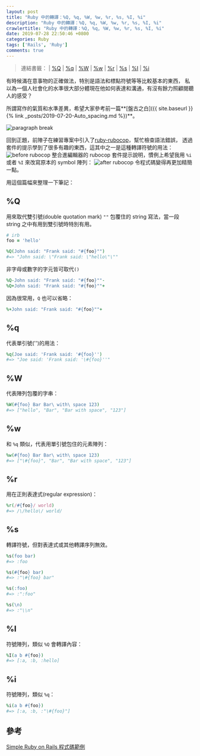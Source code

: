 ```yaml
---
layout: post
title: "Ruby 中的轉譯：%Q, %q, %W, %w, %r, %s, %I, %i"
description: "Ruby 中的轉譯：%Q, %q, %W, %w, %r, %s, %I, %i"
crawlertitle: "Ruby 中的轉譯：%Q, %q, %W, %w, %r, %s, %I, %i"
date: 2019-07-28 22:50:46 +0800
categories: Ruby
tags: ['Rails', 'Ruby']
comments: true
---
```


> 連結書籤： | [%Q](#q) | [%q](#q-1) | [%W](#w) | [%w](#w-1) | [%r](#r) | [%s](#s) | [%I](#i) | [%i](#i-1)


有時候滿在意事物的正確做法，特別是語法和標點符號等等比較基本的東西，
私以為一個人社會化的水準很大部分體現在他如何表達和溝通，有沒有餘力照顧閱聽人的感受？

所謂寫作的氣質和水準差異，希望大家參考前一篇**[盤古之白]({{ site.baseurl }}{% link _posts/2019-07-20-Auto_spacing.md %})**。

![paragraph break](https://order-brother.s3-ap-northeast-1.amazonaws.com/paragraph+break/separator-1.png)

回到正題，前陣子在練習專案中引入了[ruby-rubocop](https://marketplace.visualstudio.com/items?itemName=misogi.ruby-rubocop)，幫忙檢查語法錯誤，
透過套件的提示學到了很多有趣的東西，這其中之一是這種轉譯符號的用法：
![before rubocop](https://stevenchang.s3-ap-northeast-1.amazonaws.com/rubocop-before.jpg)
整合進編輯器的 rubocop 套件提示說明，慣例上希望我用 `%i` 或者 `%I` 來改寫原本的 symbol 陣列：
![after rubocop](https://stevenchang.s3-ap-northeast-1.amazonaws.com/rubocop-after.jpg)
令程式碼變得再更加精簡一點。

用這個篇幅來整理一下筆記：

## %Q

用來取代雙引號(double quotation mark) `""` 包覆住的 string 寫法，當一段 string 之中有用到雙引號時特別有用。

```ruby
# irb
foo = 'hello'

%Q(John said: "Frank said: "#{foo}"")
#=> "John said: \"Frank said: \"hello\"\""
```

非字母或數字的字元皆可取代`()`

```ruby
%Q-John said: "Frank said: "#{foo}""-
%Q+John said: "Frank said: "#{foo}""+
```

因為很常用，`Q` 也可以省略：

```ruby
%+John said: "Frank said: "#{foo}""+
```

## %q

代表單引號('')的用法：

```ruby
%q(Joe said: 'Frank said: '#{foo}'')
#=> "Joe said: 'Frank said: '\#{foo}''"
```

## %W

代表陣列包覆的字串：

```ruby
%W(#{foo} Bar Bar\ with\ space 123)
#=> ["hello", "Bar", "Bar with space", "123"]
```

## %w

和 `%q` 類似，代表用單引號包住的元素陣列：

```ruby
%w(#{foo} Bar Bar\ with\ space 123)
#=> ["\#{foo}", "Bar", "Bar with space", "123"]
```

## %r

用在正則表達式(regular expression)：

```ruby
%r(/#{foo}/ world)
#=> /\/hello\/ world/
```

## %s

轉譯符號，但對表達式或其他轉譯序列無效。

```ruby
%s(foo bar)
#=> :foo

%s(#{foo} bar)
#=> :"\#{foo} bar"

%s(:foo)
#=> :":foo"

%s(\n)
#=> :"\\n"
```

## %I

符號陣列，類似 `%Q` 會轉譯內容：

```ruby
%I(a b #{foo})
#=> [:a, :b, :hello]
```

## %i
符號陣列，類似 `%q`：
```ruby
%i(a b #{foo})
#=> [:a, :b, :"\#{foo}"]
```

## 參考

[Simple Ruby on Rails 程式碼範例](https://simpleror.wordpress.com/2009/03/15/q-q-w-w-x-r-s/)